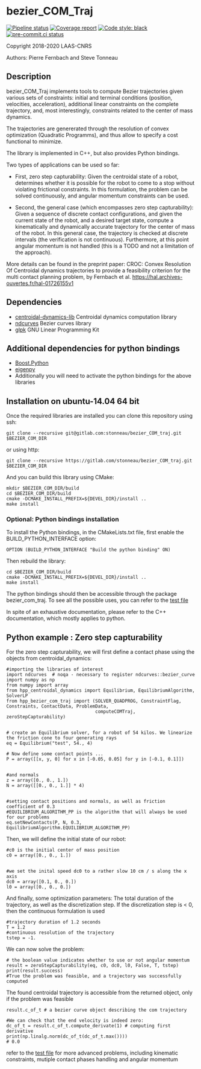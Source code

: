 #  bezier_COM_Traj

[![Pipeline status](https://gitlab.laas.fr/humanoid-path-planner/hpp-bezier-com-traj/badges/master/pipeline.svg)](https://gitlab.laas.fr/humanoid-path-planner/hpp-bezier-com-traj/commits/master)
[![Coverage report](https://gitlab.laas.fr/humanoid-path-planner/hpp-bezier-com-traj/badges/master/coverage.svg?job=doc-coverage)](https://gepettoweb.laas.fr/doc/humanoid-path-planner/hpp-bezier-com-traj/master/coverage/)
[![Code style: black](https://img.shields.io/badge/code%20style-black-000000.svg)](https://github.com/psf/black)
[![pre-commit.ci status](https://results.pre-commit.ci/badge/github/humanoid-path-planner/hpp-bezier-com-traj/master.svg)](https://results.pre-commit.ci/latest/github/humanoid-path-planner/hpp-bezier-com-traj)


Copyright 2018-2020 LAAS-CNRS

Authors: Pierre Fernbach and Steve Tonneau

## Description
bezier_COM_Traj implements tools to compute Bezier trajectories given various sets of constraints: initial and terminal conditions (position, velocities, acceleration), additional linear constraints on the complete trajectory, and, most interestingly, constraints related to the center of mass dynamics.

The trajectories are genererated through the resolution of convex optimization (Quadratic Programms), and thus allow to specify a cost functional to minimize.

The library is implemented in C++, but also provides Python bindings.

Two types of applications can be used so far:
- First, zero step capturability: Given the centroidal state of a robot, determines whether it is possible for the robot to come to a stop without violating frictional constraints. In this formulation, the problem can be solved continuously, and angular momentum constraints can be used.

- Second, the general case (which encompasses zero step capturability):
Given a sequence of discrete contact configurations, and given the current state of the robot, and a desired target state, compute a kinematically and dynamically accurate trajectory for the center of mass of the robot. In this general case, the trajectory is checked at discrete intervals (the verification is not continuous). Furthermore, at this point angular momentum is not handled (this is a TODO and not a limitation of the approach).

More details can be found in the preprint paper:
CROC: Convex Resolution Of Centroidal dynamics trajectories to provide a feasibility criterion for the multi contact planning problem, by Fernbach et al.
https://hal.archives-ouvertes.fr/hal-01726155v1


## Dependencies
* [centroidal-dynamics-lib](https://github.com/stonneau/centroidal-dynamics-lib) Centroidal dynamics computation library
* [ndcurves](https://github.com/loco-3d/ndcurves) Bezier curves library
* [glpk](https://www.gnu.org/software/glpk/) GNU Linear Programming Kit

## Additional dependencies for python bindings
* [Boost.Python](http://www.boost.org/doc/libs/1_63_0/libs/python/doc/html/index.html)
* [eigenpy](https://github.com/stack-of-tasks/eigenpy)
* Additionally you will need to activate the python bindings for the above libraries

## Installation on ubuntu-14.04 64 bit

Once the required libraries are installed you can clone this repository using ssh:
```
git clone --recursive git@gitlab.com:stonneau/bezier_COM_traj.git $BEZIER_COM_DIR
```
or using http:
```
git clone --recursive https://gitlab.com/stonneau/bezier_COM_traj.git $BEZIER_COM_DIR
```
And you can build this library using CMake:
```
mkdir $BEZIER_COM_DIR/build
cd $BEZIER_COM_DIR/build
cmake -DCMAKE_INSTALL_PREFIX=${DEVEL_DIR}/install ..
make install
```

### Optional: Python bindings installation
To install the Python bindings, in the CMakeLists.txt file, first enable the BUILD_PYTHON_INTERFACE option:
```
OPTION (BUILD_PYTHON_INTERFACE "Build the python binding" ON)
```

Then rebuild the library:
```
cd $BEZIER_COM_DIR/build
cmake -DCMAKE_INSTALL_PREFIX=${DEVEL_DIR}/install ..
make install
```
The python bindings should then be accessible through the package bezier_com_traj.
To see all the possible uses, you can refer to the [test file](https://gitlab.com/stonneau/bezier_COM_traj/blob/master/python/test/binding_tests.py)

In spite of an exhaustive documentation, please refer to the C++ documentation, which mostly applies
to python.

## Python example : Zero step capturability

For the zero step capturability, we will first define a contact phase using the objects from centroidal_dynamics:
```
#importing the libraries of interest
import ndcurves  # noqa - necessary to register ndcurves::bezier_curve
import numpy as np
from numpy import array
from hpp_centroidal_dynamics import Equilibrium, EquilibriumAlgorithm, SolverLP
from hpp_bezier_com_traj import (SOLVER_QUADPROG, ConstraintFlag, Constraints, ContactData, ProblemData,
                                 computeCOMTraj, zeroStepCapturability)


# create an Equilibrium solver, for a robot of 54 kilos. We linearize the friction cone to four generating rays
eq = Equilibrium("test", 54., 4)

# Now define some contact points ...
P = array([[x, y, 0] for x in [-0.05, 0.05] for y in [-0.1, 0.1]])


#and normals
z = array([0., 0., 1.])
N = array([[0., 0., 1.]] * 4)


#setting contact positions and normals, as well as friction coefficient of 0.3
#EQUILIBRIUM_ALGORITHM_PP is the algorithm that will always be used for our problems
eq.setNewContacts(P, N, 0.3, EquilibriumAlgorithm.EQUILIBRIUM_ALGORITHM_PP)

```

Then, we will define the initial state of our robot:
```
#c0 is the initial center of mass position
c0 = array([0., 0., 1.])


#we set the inital speed dc0 to a rather slow 10 cm / s along the x axis
dc0 = array([0.1, 0., 0.])
l0 = array([0., 0., 0.])
```

And finally, some optimization parameters:
The total duration of the trajectory, as well as
the discretization step. If the discretization step is < 0,
then the continuous formulation is used

```
#trajectory duration of 1.2 seconds
T = 1.2
#continuous resolution of the trajectory
tstep = -1.
```

We can now solve the problem:
```
# the boolean value indicates whether to use or not angular momentum
result = zeroStepCapturability(eq, c0, dc0, l0, False, T, tstep)
print(result.success)
#True the problem was feasible, and a trajectory was successfully computed

```

The found centroidal trajectory is accessible from the returned object, only if the problem
was feasible
```
result.c_of_t # a bezier curve object describing the com trajectory

#We can check that the end velocity is indeed zero:
dc_of_t = result.c_of_t.compute_derivate(1) # computing first derivative
print(np.linalg.norm(dc_of_t(dc_of_t.max())))
# 0.0

```

refer to the [test file](https://gitlab.com/stonneau/bezier_COM_traj/blob/master/python/test/binding_tests.py) for more advanced problems, including kinematic constraints,
mutiple contact phases handling and angular momentum

